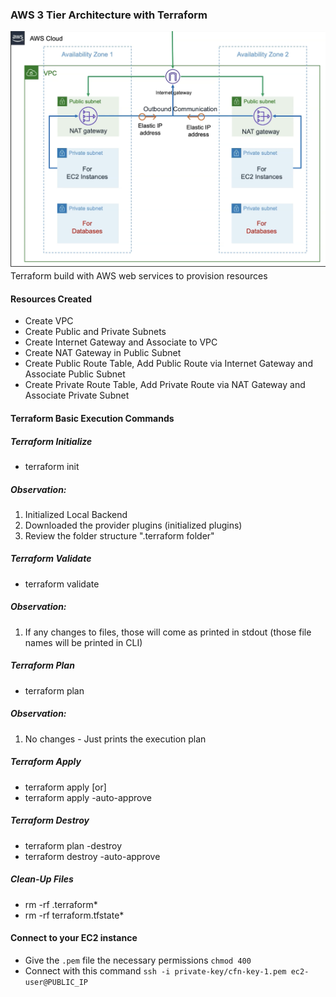 ### AWS 3 Tier Architecture with Terraform
![VPC Architecture](VPC-3-Tier.png)
Terraform build with AWS web services to provision resources
#### Resources Created
- Create VPC
- Create Public and Private Subnets
- Create Internet Gateway and Associate to VPC
- Create NAT Gateway in Public Subnet
- Create Public Route Table, Add Public Route via Internet Gateway and Associate Public Subnet
- Create Private Route Table, Add Private Route via NAT Gateway and Associate Private Subnet
#### Terraform Basic Execution Commands
##### Terraform Initialize
- terraform init
##### Observation:
1) Initialized Local Backend
2) Downloaded the provider plugins (initialized plugins)
3) Review the folder structure ".terraform folder"

##### Terraform Validate
- terraform validate
##### Observation:
1) If any changes to files, those will come as printed in stdout (those file names will be printed in CLI)

##### Terraform Plan
- terraform plan
##### Observation:
1) No changes - Just prints the execution plan

##### Terraform Apply
- terraform apply 
[or]
- terraform apply -auto-approve

##### Terraform Destroy
-  terraform plan -destroy 
- terraform destroy -auto-approve

##### Clean-Up Files
- rm -rf .terraform*
- rm -rf terraform.tfstate*
#### Connect to your EC2 instance
- Give the `.pem` file the necessary permissions `chmod 400`
- Connect with this command `ssh -i private-key/cfn-key-1.pem ec2-user@PUBLIC_IP`
